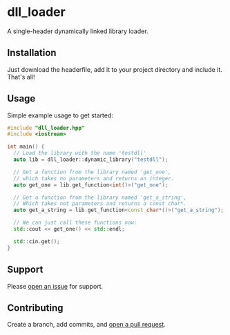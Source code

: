# dll_loader
A single-header dynamically linked library loader.

## Installation

Just download the headerfile, add it to your project directory and include it. That's all!

## Usage

Simple example usage to get started:

```cpp
#include "dll_loader.hpp"
#include <iostream>

int main() {
  // Load the library with the name 'testdll'
  auto lib = dll_loader::dynamic_library("testdll");

  // Get a function from the library named 'get_one', 
  // which takes no parameters and returns an integer.
  auto get_one = lib.get_function<int()>("get_one");

  // Get a function from the library named 'get_a_string',
  // Which takes not parameters and returns a const char*.
  auto get_a_string = lib.get_function<const char*()>("get_a_string");

  // We can just call these functions now:
  std::cout << get_one() << std::endl;

  std::cin.get();
}
```

## Support

Please [open an issue](https://github.com/Xoronic/dll_loader/issues/new) for support.

## Contributing

Create a branch, add commits, and [open a pull request](https://github.com/Xoronic/dll_loader/compare/).
